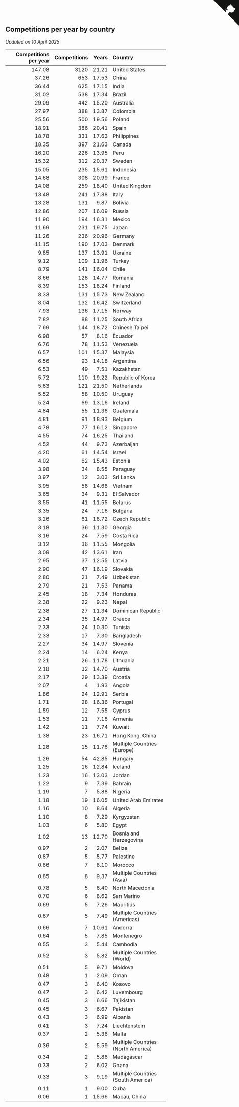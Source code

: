 ## Competitions per year by country

*Updated on 10 April 2025*

| Competitions per year | Competitions | Years | Country |
| ---: | ---: | ---: | :--- |
| 147.08 | 3120 | 21.21 | United States |
| 37.26 | 653 | 17.53 | China |
| 36.44 | 625 | 17.15 | India |
| 31.02 | 538 | 17.34 | Brazil |
| 29.09 | 442 | 15.20 | Australia |
| 27.97 | 388 | 13.87 | Colombia |
| 25.56 | 500 | 19.56 | Poland |
| 18.91 | 386 | 20.41 | Spain |
| 18.78 | 331 | 17.63 | Philippines |
| 18.35 | 397 | 21.63 | Canada |
| 16.20 | 226 | 13.95 | Peru |
| 15.32 | 312 | 20.37 | Sweden |
| 15.05 | 235 | 15.61 | Indonesia |
| 14.68 | 308 | 20.99 | France |
| 14.08 | 259 | 18.40 | United Kingdom |
| 13.48 | 241 | 17.88 | Italy |
| 13.28 | 131 | 9.87 | Bolivia |
| 12.86 | 207 | 16.09 | Russia |
| 11.90 | 194 | 16.31 | Mexico |
| 11.69 | 231 | 19.75 | Japan |
| 11.26 | 236 | 20.96 | Germany |
| 11.15 | 190 | 17.03 | Denmark |
| 9.85 | 137 | 13.91 | Ukraine |
| 9.12 | 109 | 11.96 | Turkey |
| 8.79 | 141 | 16.04 | Chile |
| 8.66 | 128 | 14.77 | Romania |
| 8.39 | 153 | 18.24 | Finland |
| 8.33 | 131 | 15.73 | New Zealand |
| 8.04 | 132 | 16.42 | Switzerland |
| 7.93 | 136 | 17.15 | Norway |
| 7.82 | 88 | 11.25 | South Africa |
| 7.69 | 144 | 18.72 | Chinese Taipei |
| 6.98 | 57 | 8.16 | Ecuador |
| 6.76 | 78 | 11.53 | Venezuela |
| 6.57 | 101 | 15.37 | Malaysia |
| 6.56 | 93 | 14.18 | Argentina |
| 6.53 | 49 | 7.51 | Kazakhstan |
| 5.72 | 110 | 19.22 | Republic of Korea |
| 5.63 | 121 | 21.50 | Netherlands |
| 5.52 | 58 | 10.50 | Uruguay |
| 5.24 | 69 | 13.16 | Ireland |
| 4.84 | 55 | 11.36 | Guatemala |
| 4.81 | 91 | 18.93 | Belgium |
| 4.78 | 77 | 16.12 | Singapore |
| 4.55 | 74 | 16.25 | Thailand |
| 4.52 | 44 | 9.73 | Azerbaijan |
| 4.20 | 61 | 14.54 | Israel |
| 4.02 | 62 | 15.43 | Estonia |
| 3.98 | 34 | 8.55 | Paraguay |
| 3.97 | 12 | 3.03 | Sri Lanka |
| 3.95 | 58 | 14.68 | Vietnam |
| 3.65 | 34 | 9.31 | El Salvador |
| 3.55 | 41 | 11.55 | Belarus |
| 3.35 | 24 | 7.16 | Bulgaria |
| 3.26 | 61 | 18.72 | Czech Republic |
| 3.18 | 36 | 11.30 | Georgia |
| 3.16 | 24 | 7.59 | Costa Rica |
| 3.12 | 36 | 11.55 | Mongolia |
| 3.09 | 42 | 13.61 | Iran |
| 2.95 | 37 | 12.55 | Latvia |
| 2.90 | 47 | 16.19 | Slovakia |
| 2.80 | 21 | 7.49 | Uzbekistan |
| 2.79 | 21 | 7.53 | Panama |
| 2.45 | 18 | 7.34 | Honduras |
| 2.38 | 22 | 9.23 | Nepal |
| 2.38 | 27 | 11.34 | Dominican Republic |
| 2.34 | 35 | 14.97 | Greece |
| 2.33 | 24 | 10.30 | Tunisia |
| 2.33 | 17 | 7.30 | Bangladesh |
| 2.27 | 34 | 14.97 | Slovenia |
| 2.24 | 14 | 6.24 | Kenya |
| 2.21 | 26 | 11.78 | Lithuania |
| 2.18 | 32 | 14.70 | Austria |
| 2.17 | 29 | 13.39 | Croatia |
| 2.07 | 4 | 1.93 | Angola |
| 1.86 | 24 | 12.91 | Serbia |
| 1.71 | 28 | 16.36 | Portugal |
| 1.59 | 12 | 7.55 | Cyprus |
| 1.53 | 11 | 7.18 | Armenia |
| 1.42 | 11 | 7.74 | Kuwait |
| 1.38 | 23 | 16.71 | Hong Kong, China |
| 1.28 | 15 | 11.76 | Multiple Countries (Europe) |
| 1.26 | 54 | 42.85 | Hungary |
| 1.25 | 16 | 12.84 | Iceland |
| 1.23 | 16 | 13.03 | Jordan |
| 1.22 | 9 | 7.39 | Bahrain |
| 1.19 | 7 | 5.88 | Nigeria |
| 1.18 | 19 | 16.05 | United Arab Emirates |
| 1.16 | 10 | 8.64 | Algeria |
| 1.10 | 8 | 7.29 | Kyrgyzstan |
| 1.03 | 6 | 5.80 | Egypt |
| 1.02 | 13 | 12.70 | Bosnia and Herzegovina |
| 0.97 | 2 | 2.07 | Belize |
| 0.87 | 5 | 5.77 | Palestine |
| 0.86 | 7 | 8.10 | Morocco |
| 0.85 | 8 | 9.37 | Multiple Countries (Asia) |
| 0.78 | 5 | 6.40 | North Macedonia |
| 0.70 | 6 | 8.62 | San Marino |
| 0.69 | 5 | 7.26 | Mauritius |
| 0.67 | 5 | 7.49 | Multiple Countries (Americas) |
| 0.66 | 7 | 10.61 | Andorra |
| 0.64 | 5 | 7.85 | Montenegro |
| 0.55 | 3 | 5.44 | Cambodia |
| 0.52 | 3 | 5.82 | Multiple Countries (World) |
| 0.51 | 5 | 9.71 | Moldova |
| 0.48 | 1 | 2.09 | Oman |
| 0.47 | 3 | 6.40 | Kosovo |
| 0.47 | 3 | 6.42 | Luxembourg |
| 0.45 | 3 | 6.66 | Tajikistan |
| 0.45 | 3 | 6.67 | Pakistan |
| 0.43 | 3 | 6.99 | Albania |
| 0.41 | 3 | 7.24 | Liechtenstein |
| 0.37 | 2 | 5.36 | Malta |
| 0.36 | 2 | 5.59 | Multiple Countries (North America) |
| 0.34 | 2 | 5.86 | Madagascar |
| 0.33 | 2 | 6.02 | Ghana |
| 0.33 | 3 | 9.19 | Multiple Countries (South America) |
| 0.11 | 1 | 9.00 | Cuba |
| 0.06 | 1 | 15.66 | Macau, China |


<a href="https://github.com/jonatanklosko/wca_statistics" class="github-corner" aria-label="View source on Github"><svg width="80" height="80" viewBox="0 0 250 250" style="fill:#151513; color:#fff; position: absolute; top: 0; border: 0; right: 0;" aria-hidden="true"><path d="M0,0 L115,115 L130,115 L142,142 L250,250 L250,0 Z"></path><path d="M128.3,109.0 C113.8,99.7 119.0,89.6 119.0,89.6 C122.0,82.7 120.5,78.6 120.5,78.6 C119.2,72.0 123.4,76.3 123.4,76.3 C127.3,80.9 125.5,87.3 125.5,87.3 C122.9,97.6 130.6,101.9 134.4,103.2" fill="currentColor" style="transform-origin: 130px 106px;" class="octo-arm"></path><path d="M115.0,115.0 C114.9,115.1 118.7,116.5 119.8,115.4 L133.7,101.6 C136.9,99.2 139.9,98.4 142.2,98.6 C133.8,88.0 127.5,74.4 143.8,58.0 C148.5,53.4 154.0,51.2 159.7,51.0 C160.3,49.4 163.2,43.6 171.4,40.1 C171.4,40.1 176.1,42.5 178.8,56.2 C183.1,58.6 187.2,61.8 190.9,65.4 C194.5,69.0 197.7,73.2 200.1,77.6 C213.8,80.2 216.3,84.9 216.3,84.9 C212.7,93.1 206.9,96.0 205.4,96.6 C205.1,102.4 203.0,107.8 198.3,112.5 C181.9,128.9 168.3,122.5 157.7,114.1 C157.9,116.9 156.7,120.9 152.7,124.9 L141.0,136.5 C139.8,137.7 141.6,141.9 141.8,141.8 Z" fill="currentColor" class="octo-body"></path></svg></a><style>.github-corner:hover .octo-arm{animation:octocat-wave 560ms ease-in-out}@keyframes octocat-wave{0%,100%{transform:rotate(0)}20%,60%{transform:rotate(-25deg)}40%,80%{transform:rotate(10deg)}}@media (max-width:500px){.github-corner:hover .octo-arm{animation:none}.github-corner .octo-arm{animation:octocat-wave 560ms ease-in-out}}</style>
